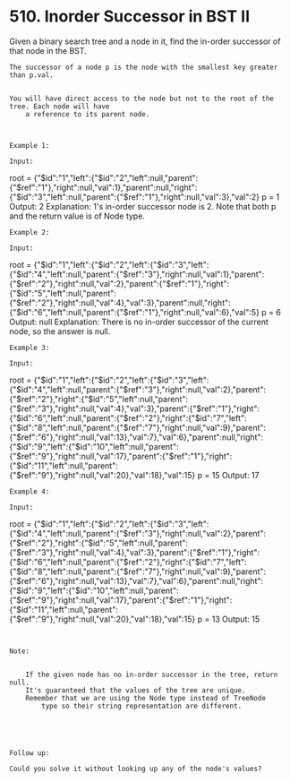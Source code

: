 # 510. Inorder Successor in BST II

Given a binary search tree and a node in it, find the in-order successor of that node in the
        BST.

    The successor of a node p is the node with the smallest key greater than p.val.
    

    You will have direct access to the node but not to the root of the tree. Each node will have
        a reference to its parent node.

     

    Example 1:
    
    Input: 
root = {"$id":"1","left":{"$id":"2","left":null,"parent":{"$ref":"1"},"right":null,"val":1},"parent":null,"right":{"$id":"3","left":null,"parent":{"$ref":"1"},"right":null,"val":3},"val":2}
p = 1
Output: 2
Explanation: 1's in-order successor node is 2. Note that both p and the return value is of Node type.

    Example 2:
    
    Input: 
root = {"$id":"1","left":{"$id":"2","left":{"$id":"3","left":{"$id":"4","left":null,"parent":{"$ref":"3"},"right":null,"val":1},"parent":{"$ref":"2"},"right":null,"val":2},"parent":{"$ref":"1"},"right":{"$id":"5","left":null,"parent":{"$ref":"2"},"right":null,"val":4},"val":3},"parent":null,"right":{"$id":"6","left":null,"parent":{"$ref":"1"},"right":null,"val":6},"val":5}
p = 6
Output: null
Explanation: There is no in-order successor of the current node, so the answer is null.

    Example 3:
    
    Input: 
root = {"$id":"1","left":{"$id":"2","left":{"$id":"3","left":{"$id":"4","left":null,"parent":{"$ref":"3"},"right":null,"val":2},"parent":{"$ref":"2"},"right":{"$id":"5","left":null,"parent":{"$ref":"3"},"right":null,"val":4},"val":3},"parent":{"$ref":"1"},"right":{"$id":"6","left":null,"parent":{"$ref":"2"},"right":{"$id":"7","left":{"$id":"8","left":null,"parent":{"$ref":"7"},"right":null,"val":9},"parent":{"$ref":"6"},"right":null,"val":13},"val":7},"val":6},"parent":null,"right":{"$id":"9","left":{"$id":"10","left":null,"parent":{"$ref":"9"},"right":null,"val":17},"parent":{"$ref":"1"},"right":{"$id":"11","left":null,"parent":{"$ref":"9"},"right":null,"val":20},"val":18},"val":15}
p = 15
Output: 17

    Example 4:
    
    Input: 
root = {"$id":"1","left":{"$id":"2","left":{"$id":"3","left":{"$id":"4","left":null,"parent":{"$ref":"3"},"right":null,"val":2},"parent":{"$ref":"2"},"right":{"$id":"5","left":null,"parent":{"$ref":"3"},"right":null,"val":4},"val":3},"parent":{"$ref":"1"},"right":{"$id":"6","left":null,"parent":{"$ref":"2"},"right":{"$id":"7","left":{"$id":"8","left":null,"parent":{"$ref":"7"},"right":null,"val":9},"parent":{"$ref":"6"},"right":null,"val":13},"val":7},"val":6},"parent":null,"right":{"$id":"9","left":{"$id":"10","left":null,"parent":{"$ref":"9"},"right":null,"val":17},"parent":{"$ref":"1"},"right":{"$id":"11","left":null,"parent":{"$ref":"9"},"right":null,"val":20},"val":18},"val":15}
p = 13
Output: 15

     

    Note:

    
        If the given node has no in-order successor in the tree, return null.
        It's guaranteed that the values of the tree are unique.
        Remember that we are using the Node type instead of TreeNode
            type so their string representation are different.
        
    

     

    Follow up:

    Could you solve it without looking up any of the node's values?